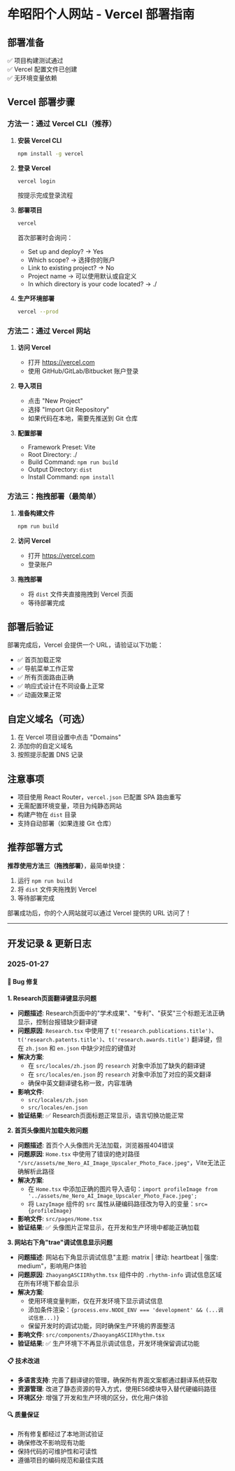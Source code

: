 # 牟昭阳个人网站 - Vercel 部署指南

## 部署准备

✅ 项目构建测试通过  
✅ Vercel 配置文件已创建  
✅ 无环境变量依赖  

## Vercel 部署步骤

### 方法一：通过 Vercel CLI（推荐）

1. **安装 Vercel CLI**
   ```bash
   npm install -g vercel
   ```

2. **登录 Vercel**
   ```bash
   vercel login
   ```
   按提示完成登录流程

3. **部署项目**
   ```bash
   vercel
   ```
   首次部署时会询问：
   - Set up and deploy? → Yes
   - Which scope? → 选择你的账户
   - Link to existing project? → No
   - Project name → 可以使用默认或自定义
   - In which directory is your code located? → ./

4. **生产环境部署**
   ```bash
   vercel --prod
   ```

### 方法二：通过 Vercel 网站

1. **访问 Vercel**
   - 打开 https://vercel.com
   - 使用 GitHub/GitLab/Bitbucket 账户登录

2. **导入项目**
   - 点击 "New Project"
   - 选择 "Import Git Repository"
   - 如果代码在本地，需要先推送到 Git 仓库

3. **配置部署**
   - Framework Preset: Vite
   - Root Directory: ./
   - Build Command: `npm run build`
   - Output Directory: `dist`
   - Install Command: `npm install`

### 方法三：拖拽部署（最简单）

1. **准备构建文件**
   ```bash
   npm run build
   ```

2. **访问 Vercel**
   - 打开 https://vercel.com
   - 登录账户

3. **拖拽部署**
   - 将 `dist` 文件夹直接拖拽到 Vercel 页面
   - 等待部署完成

## 部署后验证

部署完成后，Vercel 会提供一个 URL，请验证以下功能：

- ✅ 首页加载正常
- ✅ 导航菜单工作正常
- ✅ 所有页面路由正确
- ✅ 响应式设计在不同设备上正常
- ✅ 动画效果正常

## 自定义域名（可选）

1. 在 Vercel 项目设置中点击 "Domains"
2. 添加你的自定义域名
3. 按照提示配置 DNS 记录

## 注意事项

- 项目使用 React Router，`vercel.json` 已配置 SPA 路由重写
- 无需配置环境变量，项目为纯静态网站
- 构建产物在 `dist` 目录
- 支持自动部署（如果连接 Git 仓库）

## 推荐部署方式

**推荐使用方法三（拖拽部署）**，最简单快捷：
1. 运行 `npm run build`
2. 将 `dist` 文件夹拖拽到 Vercel
3. 等待部署完成

部署成功后，你的个人网站就可以通过 Vercel 提供的 URL 访问了！

---

## 开发记录 & 更新日志

### 2025-01-27

#### 🐛 Bug 修复

**1. Research页面翻译键显示问题**
- **问题描述**: Research页面中的"学术成果"、"专利"、"获奖"三个标题无法正确显示，控制台报错缺少翻译键
- **问题原因**: `Research.tsx` 中使用了 `t('research.publications.title')`、`t('research.patents.title')`、`t('research.awards.title')` 翻译键，但在 `zh.json` 和 `en.json` 中缺少对应的键值对
- **解决方案**: 
  - 在 `src/locales/zh.json` 的 `research` 对象中添加了缺失的翻译键
  - 在 `src/locales/en.json` 的 `research` 对象中添加了对应的英文翻译
  - 确保中英文翻译键名称一致，内容准确
- **影响文件**: 
  - `src/locales/zh.json`
  - `src/locales/en.json`
- **验证结果**: ✅ Research页面标题正常显示，语言切换功能正常

**2. 首页头像图片加载失败问题**
- **问题描述**: 首页个人头像图片无法加载，浏览器报404错误
- **问题原因**: `Home.tsx` 中使用了错误的绝对路径 `"/src/assets/me_Nero_AI_Image_Upscaler_Photo_Face.jpeg"`，Vite无法正确解析此路径
- **解决方案**:
  - 在 `Home.tsx` 中添加正确的图片导入语句：`import profileImage from '../assets/me_Nero_AI_Image_Upscaler_Photo_Face.jpeg';`
  - 将 `LazyImage` 组件的 `src` 属性从硬编码路径改为导入的变量：`src={profileImage}`
- **影响文件**: `src/pages/Home.tsx`
- **验证结果**: ✅ 头像图片正常显示，在开发和生产环境中都能正确加载

**3. 网站右下角"trae"调试信息显示问题**
- **问题描述**: 网站右下角显示调试信息"主题: matrix | 律动: heartbeat | 强度: medium"，影响用户体验
- **问题原因**: `ZhaoyangASCIIRhythm.tsx` 组件中的 `.rhythm-info` 调试信息区域在所有环境下都会显示
- **解决方案**:
  - 使用环境变量判断，仅在开发环境下显示调试信息
  - 添加条件渲染：`{process.env.NODE_ENV === 'development' && (...调试信息...)}`
  - 保留开发时的调试功能，同时确保生产环境的界面整洁
- **影响文件**: `src/components/ZhaoyangASCIIRhythm.tsx`
- **验证结果**: ✅ 生产环境下不再显示调试信息，开发环境保留调试功能

#### 📋 技术改进

- **多语言支持**: 完善了翻译键的管理，确保所有界面文案都通过翻译系统获取
- **资源管理**: 改进了静态资源的导入方式，使用ES6模块导入替代硬编码路径
- **环境区分**: 增强了开发和生产环境的区分，优化用户体验

#### 🔍 质量保证

- 所有修复都经过了本地测试验证
- 确保修改不影响现有功能
- 保持代码的可维护性和可读性
- 遵循项目的编码规范和最佳实践